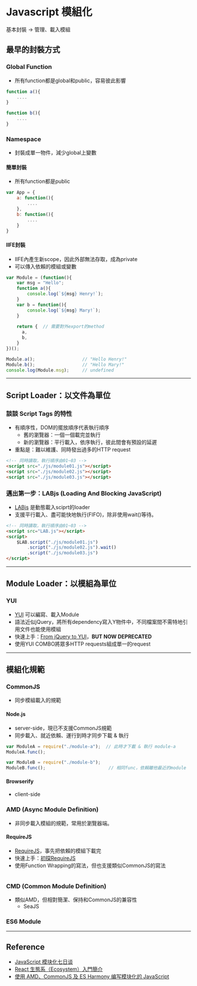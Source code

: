 # Javascript 模組化
基本封裝 -> 管理、載入模組


## 最早的封裝方式

### Global Function
* 所有function都是global和public，容易彼此影響

```javascript
function a(){
    ....
}

function b(){
    ....
}
```

### Namespace
* 封裝成單一物件，減少global上變數

#### 簡單封裝
* 所有function都是public

```javascript
var App = {
    a: function(){
        ....
    },
    b: function(){
        ....
    }
}
```

#### IIFE封裝
* IIFE內產生新scope，因此外部無法存取，成為private
* 可以傳入依賴的模組或變數

```javascript
var Module = (function(){
    var msg = "Hello";
    function a(){
        console.log(`${msg} Henry!`);
    }
    var b = function(){
        console.log(`${msg} Mary!`);
    }
    
    return {  // 需要對外export的method
      a,
      b,
    }
})();

Module.a();                  // "Hello Henry!"
Module.b();                  // "Hello Mary!"
console.log(Module.msg);     // undefined
```

-----

## Script Loader：以文件為單位

### 談談 Script Tags 的特性

* 有順序性，DOM的擺放順序代表執行順序
    * 舊的瀏覽器：一個一個載完並執行
    * 新的瀏覽器：平行載入，依序執行，彼此間會有預設的延遲
* 重點是：難以維護、同時發出過多的HTTP request

```html
<!-- 同時讀取，執行順序由01~03 -->
<script src="./js/module01.js"></script>
<script src="./js/module02.js"></script>
<script src="./js/module03.js"></script>
```

### 邁出第一步：LABjs (Loading And Blocking JavaScript)

* [LABjs](https://github.com/getify/LABjs) 是動態載入sciprt的loader
* 支援平行載入、盡可能快地執行(FIFO)，除非使用wait()等待。

```html
<!-- 同時讀取，執行順序由01~03 -->
<script src="LAB.js"></script>
<script>
    $LAB.script("./js/module01.js")
        .script("./js/module02.js").wait()
        .script("./js/module03.js")
</script>
```

-----

## Module Loader：以模組為單位

### YUI

* [YUI](https://yuilibrary.com/) 可以編寫、載入Module
* 語法近似jQuery，將所有dependency寫入Y物件中，不同檔案間不需特地引用文件也能使用模組
* 快速上手：[From jQuery to YUI](https://www.slideshare.net/clayliao/handbook-from-jquery-to-yui-3)，**BUT NOW DEPRECATED**
* 使用YUI COMBO將眾多HTTP requests組成單一的request

-----

## 模組化規範

### CommonJS

* 同步模組載入的規範

#### Node.js

* server-side，現已不支援CommonJS規範
* 同步載入、就近依賴、運行到時才同步下載 & 執行

```javascript
var ModuleA = require("./module-a");  // 此時才下載 & 執行 module-a
ModuleA.func();

var ModuleB = require("./module-b");  
ModuleB.func();                        // 相同func，依賴離他最近的module
```

#### Browserify

* client-side


### AMD (Async Module Definition)

* 非同步載入模組的規範，常用於瀏覽器端。

#### RequireJS

* [RequireJS](http://requirejs.org/)，事先把依賴的模組下載完
* 快速上手：[初探RequireJS](https://www.openfoundry.org/tw/tech-column/8678-beginning-requirejs)
* 使用Function Wrapping的寫法，但也支援類似CommonJS的寫法

```javascript

```

### CMD (Common Module Definition)

* 類似AMD，但相對簡潔、保持和CommonJS的兼容性
    * SeaJS

### ES6 Module

-----

## Reference
* [JavaScript 模块化七日谈](http://huangxuan.me/2015/07/09/js-module-7day/)
* [React 生態系（Ecosystem）入門簡介](https://github.com/kdchang/reactjs101/blob/master/Ch01/react-ecosystem-introduction.md)
* [使用 AMD、CommonJS 及 ES Harmony 编写模块化的 JavaScript](http://justineo.github.io/singles/writing-modular-js/)